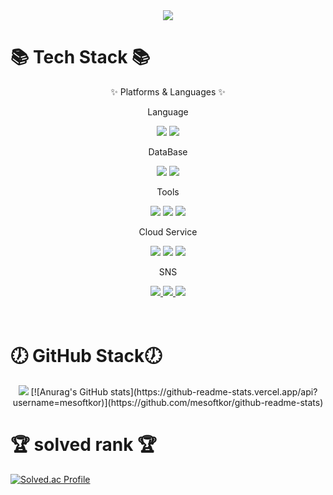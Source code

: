 <div align=center>
<img src="https://capsule-render.vercel.app/api?type=waving&color=auto&height=200&section=header&text=MeSoft%20gitHub&fontSize=90" />
</div>
<h1>📚 Tech Stack 📚</h1>
<div align="center">
	<div align=center>
	<p>✨ Platforms & Languages ✨</p>
	</div>
	<p>Language</p>
	<img src="https://img.shields.io/badge/NET-CSharp-8A4182" />
	<img src="https://img.shields.io/badge/PHP-CORE-777BB4" />
	<p>DataBase</p>
	<img src="https://img.shields.io/badge/MySQL-4479A1?style=flat&logo=MySQL&logoColor=white" />
	<img src="https://img.shields.io/badge/MariaDB-003545?style=flat&logo=MariaDB&logoColor=white" />
	<p>Tools</p>
	<img src="https://img.shields.io/badge/VSNET-2003~2019-5C2D91" />
	<img src="https://img.shields.io/badge/Visual%20Studio%20Code-007ACC?style=flat&logo=VisualStudioCode&logoColor=white" />
	<img src="https://img.shields.io/badge/GitHub-181717?style=flat&logo=GitHub&logoColor=white" />
	<p>Cloud Service</p>
	<img src="https://img.shields.io/badge/AWS-232F3E?style=flat&logo=AmazonAWS&logoColor=white" />
	<img src="https://img.shields.io/badge/AWS-EC2-FF9900" />
	<img src="https://img.shields.io/badge/AWS-RDS-527FFF" />	
	<p>SNS</p>
	<a href="https://yermi.tistory.com">
		<img src="https://img.shields.io/badge/Blog-97979A?style=flat&logo=Tistory&logoColor=white" />
	</a>
	<a href="mailto:mesoftkor@gmail.com">
		<img src="https://img.shields.io/badge/GMail-EA4335?style=flat&logo=Gmail&logoColor=white" />
	</a>
	<a href="https://gentle-snowboard-1c6.notion.site/Yermi-5e8c65dba4df4ab09e83665cf2ee001d">
		<img src="https://img.shields.io/badge/Notion_portfolio-000000?style=flat&logo=Notion&logoColor=white" />
	</a>
	<br><br><br>
	

</div>
<h1>🕖 GitHub Stack🕖 </h1>
<div align="center">
<img src="https://github-readme-stats.vercel.app/api/top-langs/?username=mesoftkor&layout=compact">
[![Anurag's GitHub stats](https://github-readme-stats.vercel.app/api?username=mesoftkor)](https://github.com/mesoftkor/github-readme-stats)

</div>
<h1>🏆 solved rank 🏆</h1>
	
[![Solved.ac Profile](http://mazassumnida.wtf/api/v2/generate_badge?boj=mesoftkor)](https://solved.ac/mesoftkor)

</div>
